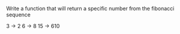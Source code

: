 Write a function that will return a specific number from the fibonacci sequence

3 -> 2
6 -> 8
15 -> 610
